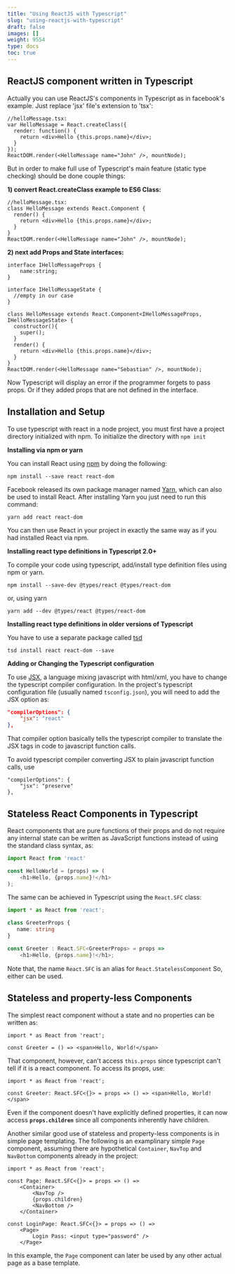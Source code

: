 ```yaml
---
title: "Using ReactJS with Typescript"
slug: "using-reactjs-with-typescript"
draft: false
images: []
weight: 9554
type: docs
toc: true
---
```


## ReactJS component written in Typescript
Actually you can use ReactJS's components in Typescript as in facebook's example. Just replace 'jsx' file's extension to 'tsx':

<!-- language-all: lang-ts -->

    //helloMessage.tsx:
    var HelloMessage = React.createClass({
      render: function() {
        return <div>Hello {this.props.name}</div>;
      }
    });
    ReactDOM.render(<HelloMessage name="John" />, mountNode);

But in order to make full use of Typescript's main feature (static type checking) should be done couple things:

**1) convert React.createClass example to ES6 Class:**


    //helloMessage.tsx:
    class HelloMessage extends React.Component {
      render() {
        return <div>Hello {this.props.name}</div>;
      }
    }
    ReactDOM.render(<HelloMessage name="John" />, mountNode);


**2) next add Props and State interfaces:**


    interface IHelloMessageProps {
        name:string;
    }
    
    interface IHelloMessageState {
      //empty in our case
    }
    
    class HelloMessage extends React.Component<IHelloMessageProps, IHelloMessageState> {
      constructor(){
        super();
      }  
      render() {
        return <div>Hello {this.props.name}</div>;
      }
    }
    ReactDOM.render(<HelloMessage name="Sebastian" />, mountNode);

Now Typescript will display an error if the programmer forgets to pass props. Or if they added props that are not defined in the interface.

## Installation and Setup
To use typescript with react in a node project, you must first have a project directory initialized with npm. To initialize the directory with `npm init`

**Installing via npm or yarn**

You can install React using [npm](https://www.npmjs.com/) by doing the following:

```
npm install --save react react-dom
```


Facebook released its own package manager named [Yarn](https://yarnpkg.com/), which can also be used to install React. After installing Yarn you just need to run this command:

```
yarn add react react-dom
```

You can then use React in your project in exactly the same way as if you had installed React via npm.

**Installing react type definitions in Typescript 2.0+**

To compile your code using typescript, add/install type definition files using npm or yarn.

```
npm install --save-dev @types/react @types/react-dom
```

or, using yarn

```
yarn add --dev @types/react @types/react-dom
```

**Installing react type definitions in older versions of Typescript**

You have to use a separate package called [tsd][1]

```
tsd install react react-dom --save
```

**Adding or Changing the Typescript configuration**

To use [JSX][2], a language mixing javascript with html/xml, you have to change the typescript compiler configuration. In the project's typescript configuration file (usually named `tsconfig.json`), you will need to add the JSX option as:

```json
"compilerOptions": {
    "jsx": "react"
},
```

That compiler option basically tells the typescript compiler to translate the JSX tags in code to javascript function calls.

To avoid typescript compiler converting JSX to plain javascript function calls, use

```
"compilerOptions": {
    "jsx": "preserve"
},
```

  [1]: https://www.npmjs.com/package/tsd
  [2]: https://www.typescriptlang.org/docs/handbook/jsx.html

## Stateless React Components in Typescript
React components that are pure functions of their props and do not require any internal state can be written as JavaScript functions instead of using the standard class syntax, as:

```javascript
import React from 'react'

const HelloWorld = (props) => (
    <h1>Hello, {props.name}!</h1>
);
```

The same can be achieved in Typescript using the `React.SFC` class:

```typescript
import * as React from 'react';

class GreeterProps {
   name: string
}

const Greeter : React.SFC<GreeterProps> = props =>
    <h1>Hello, {props.name}!</h1>;
```

Note that, the name `React.SFC` is an alias for `React.StatelessComponent` So, either can be used.

## Stateless and property-less Components
The simplest react component without a state and no properties can be written as:

```
import * as React from 'react';

const Greeter = () => <span>Hello, World!</span>
```

That component, however, can't access `this.props` since typescript can't tell if it is a react component. To access its props, use:

```
import * as React from 'react';

const Greeter: React.SFC<{}> = props => () => <span>Hello, World!</span>
```

Even if the component doesn't have explicitly defined properties, it can now access **`props.children`** since all components inherently have children.

Another similar good use of stateless and property-less components is in simple page templating. The following is an examplinary simple `Page` component, assuming there are hypothetical `Container`, `NavTop` and `NavBottom` components already in the project:

```
import * as React from 'react';

const Page: React.SFC<{}> = props => () => 
    <Container>
        <NavTop />
        {props.children}
        <NavBottom />
    </Container>

const LoginPage: React.SFC<{}> = props => () =>
    <Page>
        Login Pass: <input type="password" />
    </Page>
```

In this example, the `Page` component can later be used by any other actual page as a base template.


